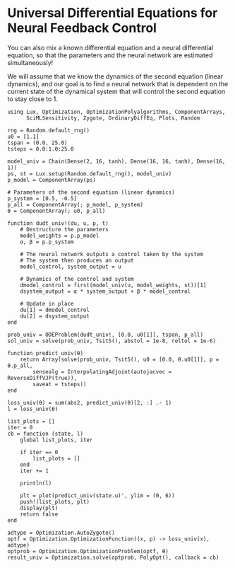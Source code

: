 # Universal Differential Equations for Neural Feedback Control

You can also mix a known differential equation and a neural differential
equation, so that the parameters and the neural network are estimated
simultaneously!

We will assume that we know the dynamics of the second equation
(linear dynamics), and our goal is to find a neural network that is dependent
on the current state of the dynamical system that will control the second
equation to stay close to 1.

```@example udeneuralcontrol
using Lux, Optimization, OptimizationPolyalgorithms, ComponentArrays,
      SciMLSensitivity, Zygote, OrdinaryDiffEq, Plots, Random

rng = Random.default_rng()
u0 = [1.1]
tspan = (0.0, 25.0)
tsteps = 0.0:1.0:25.0

model_univ = Chain(Dense(2, 16, tanh), Dense(16, 16, tanh), Dense(16, 1))
ps, st = Lux.setup(Random.default_rng(), model_univ)
p_model = ComponentArray(ps)

# Parameters of the second equation (linear dynamics)
p_system = [0.5, -0.5]
p_all = ComponentArray(; p_model, p_system)
θ = ComponentArray(; u0, p_all)

function dudt_univ!(du, u, p, t)
    # Destructure the parameters
    model_weights = p.p_model
    α, β = p.p_system

    # The neural network outputs a control taken by the system
    # The system then produces an output
    model_control, system_output = u

    # Dynamics of the control and system
    dmodel_control = first(model_univ(u, model_weights, st))[1]
    dsystem_output = α * system_output + β * model_control

    # Update in place
    du[1] = dmodel_control
    du[2] = dsystem_output
end

prob_univ = ODEProblem(dudt_univ!, [0.0, u0[1]], tspan, p_all)
sol_univ = solve(prob_univ, Tsit5(), abstol = 1e-8, reltol = 1e-6)

function predict_univ(θ)
    return Array(solve(prob_univ, Tsit5(), u0 = [0.0, θ.u0[1]], p = θ.p_all,
        sensealg = InterpolatingAdjoint(autojacvec = ReverseDiffVJP(true)),
        saveat = tsteps))
end

loss_univ(θ) = sum(abs2, predict_univ(θ)[2, :] .- 1)
l = loss_univ(θ)
```

```@example udeneuralcontrol
list_plots = []
iter = 0
cb = function (state, l)
    global list_plots, iter

    if iter == 0
        list_plots = []
    end
    iter += 1

    println(l)

    plt = plot(predict_univ(state.u)', ylim = (0, 6))
    push!(list_plots, plt)
    display(plt)
    return false
end
```

```@example udeneuralcontrol
adtype = Optimization.AutoZygote()
optf = Optimization.OptimizationFunction((x, p) -> loss_univ(x), adtype)
optprob = Optimization.OptimizationProblem(optf, θ)
result_univ = Optimization.solve(optprob, PolyOpt(), callback = cb)
```
